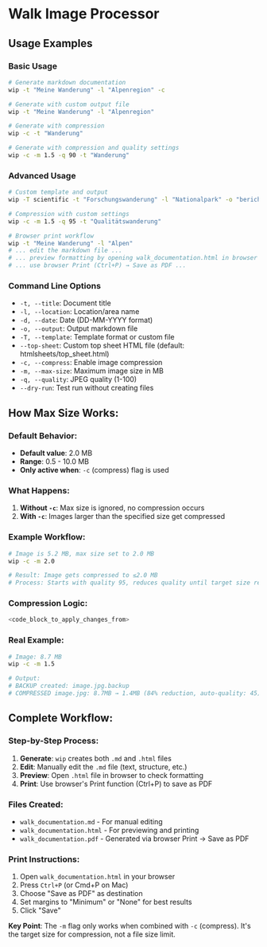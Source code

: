 # Walk Image Processor

## Usage Examples

### Basic Usage
```bash
# Generate markdown documentation
wip -t "Meine Wanderung" -l "Alpenregion" -c

# Generate with custom output file
wip -t "Meine Wanderung" -l "Alpenregion"

# Generate with compression
wip -c -t "Wanderung"

# Generate with compression and quality settings
wip -c -m 1.5 -q 90 -t "Wanderung"
```

### Advanced Usage
```bash
# Custom template and output
wip -T scientific -t "Forschungswanderung" -l "Nationalpark" -o "bericht.md"

# Compression with custom settings
wip -c -m 1.5 -q 95 -t "Qualitätswanderung"

# Browser print workflow
wip -t "Meine Wanderung" -l "Alpen"
# ... edit the markdown file ...
# ... preview formatting by opening walk_documentation.html in browser ...
# ... use browser Print (Ctrl+P) → Save as PDF ...
```

### Command Line Options
- `-t, --title`: Document title
- `-l, --location`: Location/area name  
- `-d, --date`: Date (DD-MM-YYYY format)
- `-o, --output`: Output markdown file
- `-T, --template`: Template format or custom file
- `--top-sheet`: Custom top sheet HTML file (default: htmlsheets/top_sheet.html)
- `-c, --compress`: Enable image compression
- `-m, --max-size`: Maximum image size in MB
- `-q, --quality`: JPEG quality (1-100)
- `--dry-run`: Test run without creating files

## **How Max Size Works:**

### **Default Behavior:**
- **Default value**: 2.0 MB
- **Range**: 0.5 - 10.0 MB
- **Only active when**: `-c` (compress) flag is used

### **What Happens:**
1. **Without `-c`**: Max size is ignored, no compression occurs
2. **With `-c`**: Images larger than the specified size get compressed

### **Example Workflow:**
```bash
# Image is 5.2 MB, max size set to 2.0 MB
wip -c -m 2.0

# Result: Image gets compressed to ≤2.0 MB
# Process: Starts with quality 95, reduces quality until target size reached
```

### **Compression Logic:**
```python
<code_block_to_apply_changes_from>
```

### **Real Example:**
```bash
# Image: 8.7 MB
wip -c -m 1.5

# Output:
# BACKUP created: image.jpg.backup
# COMPRESSED image.jpg: 8.7MB → 1.4MB (84% reduction, auto-quality: 45)
```

## **Complete Workflow:**

### **Step-by-Step Process:**
1. **Generate**: `wip` creates both `.md` and `.html` files
2. **Edit**: Manually edit the `.md` file (text, structure, etc.)
3. **Preview**: Open `.html` file in browser to check formatting
4. **Print**: Use browser's Print function (Ctrl+P) to save as PDF

### **Files Created:**
- `walk_documentation.md` - For manual editing
- `walk_documentation.html` - For previewing and printing
- `walk_documentation.pdf` - Generated via browser Print → Save as PDF

### **Print Instructions:**
1. Open `walk_documentation.html` in your browser
2. Press `Ctrl+P` (or Cmd+P on Mac)
3. Choose "Save as PDF" as destination
4. Set margins to "Minimum" or "None" for best results
5. Click "Save"

**Key Point**: The `-m` flag only works when combined with `-c` (compress). It's the target size for compression, not a file size limit.